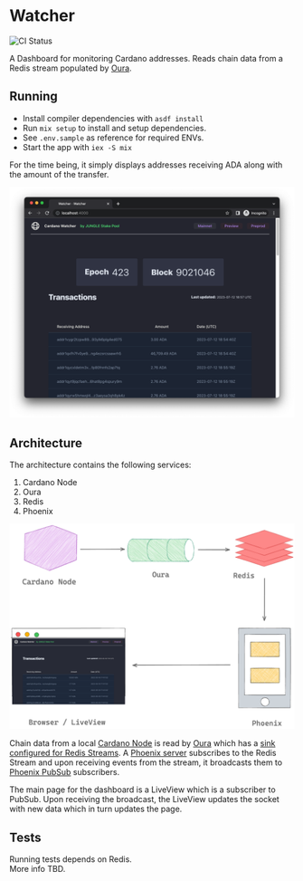 # Watcher

![CI Status](https://github.com/wowica/watcher/actions/workflows/ci.yml/badge.svg)

A Dashboard for monitoring Cardano addresses. Reads chain data from a Redis stream populated by [Oura](https://github.com/txpipe/oura).

## Running

* Install compiler dependencies with `asdf install`
* Run `mix setup` to install and setup dependencies.
* See `.env.sample` as reference for required ENVs.
* Start the app with `iex -S mix`


For the time being, it simply displays addresses receiving ADA along with the amount of the transfer.

![](docs/screenshot-2023-07-12.png)

## Architecture

The architecture contains the following services:

1. Cardano Node
2. Oura
3. Redis
4. Phoenix

![](docs/watcher-architecture.png)

Chain data from a local [Cardano Node](https://github.com/input-output-hk/cardano-node) is read by [Oura](https://github.com/txpipe/oura) which has a [sink configured for Redis Streams](https://txpipe.github.io/oura/sinks/redis_streams.html). A [Phoenix server](https://www.phoenixframework.org/) subscribes to the Redis Stream and upon receiving events from the stream, it broadcasts them to [Phoenix PubSub](https://github.com/phoenixframework/phoenix_pubsub) subscribers. 

The main page for the dashboard is a LiveView which is a subscriber to PubSub. Upon receiving the broadcast, the LiveView updates the socket with new data which in turn updates the page.

## Tests

Running tests depends on Redis.  
More info TBD.
